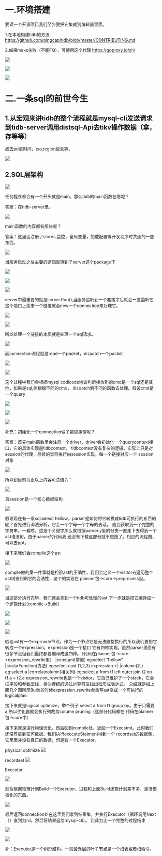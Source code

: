 # 一.环境搭建
    
要读一个开源项目我们至少要把它集成到编辑器里面。
     
1.在本地构建tidb的方法 https://github.com/pingcap/tidb/blob/master/CONTRIBUTING.md
    
 2.如果make失败（不能FQ），可使用这个代理  https://goproxy.io/zh/
    
![](tidb1-1.png)

![](tidb27.png)

![](tidb26.png)

# 二.一条sql的前世今生

## 1.从宏观来讲tidb的整个流程就是mysql-cli发送请求到tidb-server调用distsql-Api去tikv操作数据（拿，存等等）
    
或去pd拿时间，tso,region信息等。
          
![](tidb-architecture.png)

## 2.SQL层架构
    
![](tidb-sql-layer.png)

任何程序都会有一个开头就是main，那么tidb的main函数在哪呢？
    
答案：在tidb-server里。
    
![](tidb-main.png)
    
main函数的内容都有那些呢？
    
答案：这里面注册了stores,监控，全局变量，加载配置等开发程序时共通的一些东西。
    
![](tidb1.png)

当服务启动之后主要的逻辑就转到了server这个package下
    
![](tidb2.png)   

![](tidb3.png)   

![](tidb-server.png)

server中最重要的就是server.Run(),当服务监听到一个套接字后就会一直监听在这个端口上面来一个链接就会new一个connection来处理它。
    
![](tidb4.png)

![](tidb5.png)   

所以处理一个链接的本质就是处理一个sql请求。
    
![](tidb7.png)   

而connection流程就是read一个packet，dispatch一个packet
    
![](tidb8.png)

![](tidb9.png)   

这个过程中我们会根据mysql codicode协议判断接收到的cmd是一个sql还是其他，如果是sql,则根据不同的cmd，
dispatch到不同的函数去处理。假设cmd是一个query
    
![](tidb-cmd.png)   

![](tidb-cmd1.png)   

![](tidb15.png)   

补充：初始化一个connection做了那些事情呢？
    
答案：首先main函数里会注册一个driver，driver会初始化一个querycontext接口，它的具体实现是tidbcontext，
tidbcontext没有复杂的逻辑，实际上只是对session的代理，后续的实际执行由session实现。每一个链接对应一个
session对象
    
![](tidbcontext.png)   

所以到目前为止以上内容可总结为：
    
![](tidb18.png) 

且session是一个核心数据结构
   
![](tidb-session.png) 
 
假设现在有一条sql:select  hellow。parser是如何将它转换成tidb可执行的东西的呢？首先进行词法分析，它会一个字母一个字母的去读，
直到获取到一个完整的字符串，一看哎，这是个关键字那么就根据parser.y里的分支一直走下去得到一个ast语法树。由于parser的代码我
还没有下载这部分就不贴图了。相应的流程图，可以去ppt。
    
接下来我们会compile这个ast
    
![](tidb21.png) 

compile做的第一件事就是检验ast的正确性，我们会定义一个visitor去遍历整个ast树去判断它的合法性，这个的实现在
planner包->core->preprocess里。
    
![](tidb22.png) 
    
当这部分执行完毕，我们就会拿到一个tidb可处理的ast.下一步就是把它编译成一个逻辑计划(compile->Build)
    
![](tidb23.png) 

![](tidb24.png)

![](tidb25.png) 

假设ast有一个exprnode节点，作为一个节点它是无法直接执行的所以我们要把它转成一个expression，expression是一个接口
它有四种实现。虽然parser里面有很多节点但我们最终都要编译成这四种。（代码在planner包->core->expression_rewrite里）
                           |constant(常量)                     eg:select "hellow"
                           |scalarFunction(方法)         eg:select  cast  (1,2,3)
expression->|
                           |column(列)                             eg:select a
                           |correlatcolumn(相关列)    eg:select  a  from  t1 left outer join t2 on t1.a = t2.a 
expression_rewrite也是一个visitor，它自己维护了一个stack，它会把字段和参数压栈，类似传统的通过运算符进栈出栈形成表达式。
总结就是如上面几个图所示Build的时候expression_rewrite会重写ast变成一个可执行的logicalplan
    
接下来就是logical optimize，举个例子 select a from t1 group by。由于只需要a,所以优化器就会执行列裁剪column pruning（这部分代码都在
代码在planner包->core中）
    
接下来就是进行物理优化，然后回到compile处，返回一个Execstmt。此时我们还没有拿到任何数据。我们执行executeStatment得到一个
recordset的数据集，它里面并没有真正的数据，但是有一个Executor。
 
physical optimize
![](tidb28.png) 

recordset
![](tidb29.png) 

Executor

![](tidb30.png) 
   
然后根据物理计划Build一个Executor。过程和上面Build逻辑计划差不多，是很模板化的东西。
     
![](tidb31.png) 
    
最后返回connection处在这里我们拿到结果集，并执行Executor（循环调用Next（）直到为nil，然后将结果返给mysql-cli）。
到此为止一个完整的过程结束
    
![](tidb32.png) 

![](tidb33.png) 

补：Executor是一个树形结构，一般最外层的叶子节点是一个扫表或者扫索引。



    
                               


    
    
    

